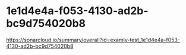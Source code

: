 # 1e1d4e4a-f053-4130-ad2b-bc9d754020b8
https://sonarcloud.io/summary/overall?id=examly-test_1e1d4e4a-f053-4130-ad2b-bc9d754020b8
